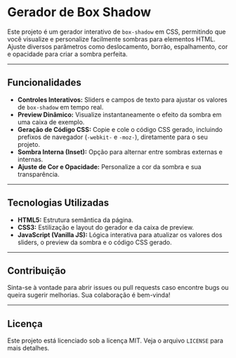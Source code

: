 # Gerador de Box Shadow

Este projeto é um gerador interativo de `box-shadow` em CSS, permitindo que você visualize e personalize facilmente sombras para elementos HTML. Ajuste diversos parâmetros como deslocamento, borrão, espalhamento, cor e opacidade para criar a sombra perfeita.

---

## Funcionalidades

* **Controles Interativos:** Sliders e campos de texto para ajustar os valores de `box-shadow` em tempo real.
* **Preview Dinâmico:** Visualize instantaneamente o efeito da sombra em uma caixa de exemplo.
* **Geração de Código CSS:** Copie e cole o código CSS gerado, incluindo prefixos de navegador (`-webkit-` e `-moz-`), diretamente para o seu projeto.
* **Sombra Interna (Inset):** Opção para alternar entre sombras externas e internas.
* **Ajuste de Cor e Opacidade:** Personalize a cor da sombra e sua transparência.

---

## Tecnologias Utilizadas

* **HTML5:** Estrutura semântica da página.
* **CSS3:** Estilização e layout do gerador e da caixa de preview.
* **JavaScript (Vanilla JS):** Lógica interativa para atualizar os valores dos sliders, o preview da sombra e o código CSS gerado.

---

## Contribuição

Sinta-se à vontade para abrir issues ou pull requests caso encontre bugs ou queira sugerir melhorias. Sua colaboração é bem-vinda!

---

## Licença

Este projeto está licenciado sob a licença MIT. Veja o arquivo `LICENSE` para mais detalhes.
